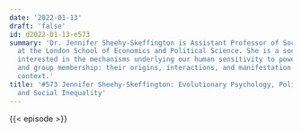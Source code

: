 ```yaml
---
date: '2022-01-13'
draft: 'false'
id: d2022-01-13-e573
summary: 'Dr. Jennifer Sheehy-Skeffington is Assistant Professor of Social Psychology
  at the London School of Economics and Political Science. She is a social psychologist
  interested in the mechanisms underlying our human sensitivity to power, status,
  and group membership: their origins, interactions, and manifestation in societal
  context.'
title: '#573 Jennifer Sheehy-Skeffington: Evolutionary Psychology, Political Ideology,
  and Social Inequality'
---
```

{{< episode >}}
